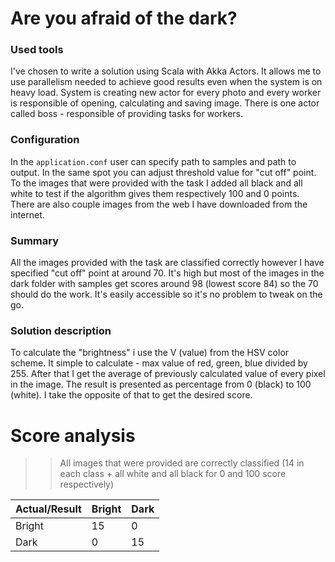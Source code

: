 # Are you afraid of the dark?

### Used tools
I've chosen to write a solution using Scala with Akka Actors.
It allows me to use parallelism needed to achieve good results even
when the system is on heavy load. System is creating new actor for every photo
and every worker is responsible of opening, calculating and saving image.
There is one actor called boss - responsible of providing tasks for workers.

### Configuration
In the `application.conf` user can specify path to samples and path to output.
In the same spot you can adjust threshold value for "cut off" point.
To the images that were provided with the task I added all black and all white to test
if the algorithm gives them respectively 100 and 0 points. There are also couple
images from the web I have downloaded from the internet.

### Summary
All the images provided with the task are classified correctly
however I have specified "cut off" point at around 70. It's high but
most of the images in the dark folder with samples get scores around 98 (lowest score 84) so the
70 should do the work. It's easily accessible so it's no problem to tweak on the go.

### Solution description
To calculate the "brightness" i use the V (value) from the HSV color scheme.
It simple to calculate - max value of red, green, blue divided by 255. After that
I get the average of previously calculated value of every pixel in the image. The result
is presented as percentage from 0 (black) to 100 (white). I take the opposite of that
to get the desired score.

# Score analysis
>> All images that were provided are correctly classified (14 in each class + all white and all black for 0 and 100 score respectively)

| Actual/Result | Bright | Dark |
|---------------|--------|------|
| Bright        | 15     | 0    |
| Dark          | 0      | 15   |




